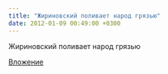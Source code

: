 ```yaml
---
title: "Жириновский поливает народ грязью"
date: 2012-01-09 00:49:00 +0300
---
```


Жириновский поливает народ грязью

[Вложение](https://vk.com/video41076938_161513311)
